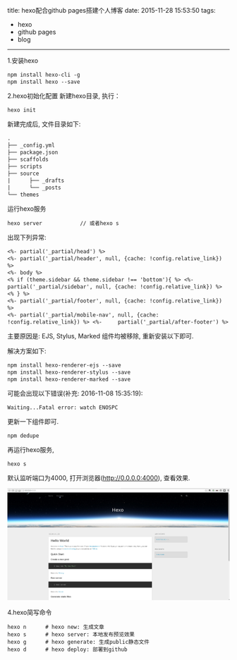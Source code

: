 title: hexo配合github pages搭建个人博客
date: 2015-11-28 15:53:50
tags:
- hexo
- github pages
- blog
---

1.安装hexo

	npm install hexo-cli -g
	npm install hexo --save

<!-- more -->
2.hexo初始化配置
新建hexo目录, 执行：

	hexo init

新建完成后, 文件目录如下:

	.
	├── _config.yml
	├── package.json
	├── scaffolds
	├── scripts
	├── source
	|      ├── _drafts
	|      └── _posts
	└── themes

运行hexo服务

    hexo server            // 或者hexo s

出现下列异常:

    <%- partial('_partial/head') %>
    <%- partial('_partial/header', null, {cache: !config.relative_link}) %>
    <%- body %>
    <% if (theme.sidebar && theme.sidebar !== 'bottom'){ %> <%-     partial('_partial/sidebar', null, {cache: !config.relative_link}) %> <% } %>
    <%- partial('_partial/footer', null, {cache: !config.relative_link}) %>
    <%- partial('_partial/mobile-nav', null, {cache: !config.relative_link}) %> <%-     partial('_partial/after-footer') %>

主要原因是: EJS, Stylus, Marked 组件均被移除, 重新安装以下即可.

解决方案如下:

    npm install hexo-renderer-ejs --save
    npm install hexo-renderer-stylus --save
    npm install hexo-renderer-marked --save

可能会出现以下错误(补充: 2016-11-08 15:35:19):

	Waiting...Fatal error: watch ENOSPC

更新一下组件即可.

	npm dedupe

再运行hexo服务,

    hexo s

默认监听端口为4000, 打开浏览器(http://0.0.0.0:4000), 查看效果.

![hexo_blog.png](https://github.com/cls1991/MyBlog/raw/master/img/hexo_blog.png)

4.hexo简写命令

	hexo n 	    # hexo new: 生成文章
	hexo s 	    # hexo server: 本地发布预览效果
	hexo g 	    # hexo generate: 生成public静态文件
	hexo d      # hexo deploy: 部署到github

